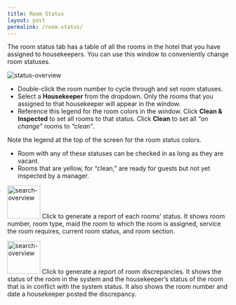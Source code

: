 ```yaml
---
title: Room Status
layout: post
permalink: /room-status/
---
```


The room status tab has a table of all the rooms in the hotel that you have assigned to
housekeepers. You can use this window to conveniently change room statuses.

<img src="/portfolio/images/statuso.png" alt="status-overview">

- Double-click the room number to cycle through and set room statuses.
- Select a **Housekeeper** from the dropdown. Only the rooms that you assigned to that
housekeeper will appear in the window.
- Reference this legend for the room colors in the window. Click **Clean & Inspected** to set all
rooms to that status. Click **Clean** to set all *“on change”* rooms to *“clean”*.

Note the legend at the top of the screen for the room status colors. 
- Room with any of these statuses can be checked in as long as they are vacant. 
- Rooms that are yellow, for “clean,” are ready for guests but not yet inspected by a manager.

<img src="/portfolio/images/status-report.jpg" width="75" alt="search-overview"> Click to generate a report of each rooms’ status. It shows room number, room type, maid the
room to which the room is assigned, service the room requires, current room status, and room
section.

<img src="/portfolio/images/discrep-report.jpg" width="75" alt="search-overview"> Click to generate a report of room discrepancies. It shows the status of the room in the
system and the housekeeper’s status of the room that is in conflict with the system status. It also
shows the room number and date a housekeeper posted the discrepancy.
